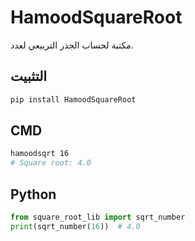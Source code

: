 # HamoodSquareRoot
مكتبة لحساب الجذر التربيعي لعدد.

## التثبيت
```bash
pip install HamoodSquareRoot
```

## CMD
```bash
hamoodsqrt 16
# Square root: 4.0
```

## Python
```python
from square_root_lib import sqrt_number
print(sqrt_number(16))  # 4.0
```
